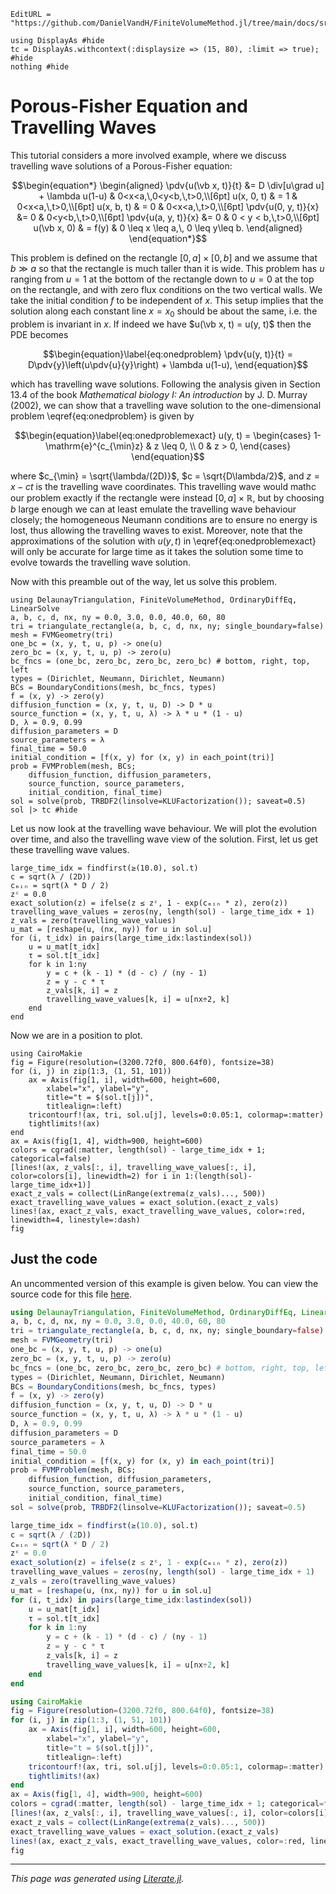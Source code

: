 ```@meta
EditURL = "https://github.com/DanielVandH/FiniteVolumeMethod.jl/tree/main/docs/src/literate_tutorials/porous_fisher_equation_and_travelling_waves.jl"
```

````@example porous_fisher_equation_and_travelling_waves
using DisplayAs #hide
tc = DisplayAs.withcontext(:displaysize => (15, 80), :limit => true); #hide
nothing #hide
````

# Porous-Fisher Equation and Travelling Waves
This tutorial considers a more involved example, where we discuss
travelling wave solutions of a Porous-Fisher equation:
```math
\begin{equation*}
\begin{aligned}
\pdv{u(\vb x, t)}{t} &= D \div[u\grad u] + \lambda u(1-u) & 0<x<a,\,0<y<b,\,t>0,\\[6pt]
u(x, 0, t) & =  1 & 0<x<a,\,t>0,\\[6pt]
u(x, b, t) & =  0 & 0<x<a,\,t>0,\\[6pt]
\pdv{u(0, y, t)}{x} &= 0 & 0<y<b,\,t>0,\\[6pt]
\pdv{u(a, y, t)}{x} &= 0 & 0 < y < b,\,t>0,\\[6pt]
u(\vb x, 0) & = f(y) & 0 \leq x \leq a,\, 0 \leq  y\leq b.
\end{aligned}
\end{equation*}
```
This problem is defined on the rectangle $[0, a] \times [0, b]$ and we assume that
$b \gg a$ so that the rectangle is much taller than it is wide. This problem has $u$
ranging from $u=1$ at the bottom of the rectangle down to $u=0$ at the top
on the rectangle, and with zero flux conditions on the two vertical walls.
We take the initial condition $f$ to be independent of $x$. This setup
implies that the solution along each constant line $x=x_0$ should be about
the same, i.e. the problem is invariant in $x$. If indeed we have $u(\vb x, t) = u(y, t)$ then
the PDE becomes
```math
\begin{equation}\label{eq:onedproblem}
\pdv{u(y, t)}{t} = D\pdv{y}\left(u\pdv{u}{y}\right) + \lambda u(1-u),
\end{equation}
```
which has travelling wave solutions. Following the analysis given in Section 13.4
of the book _Mathematical biology I: An introduction_ by J. D. Murray (2002),
we can show that a travelling wave solution to the one-dimensional
problem \eqref{eq:onedproblem} is given by
```math
\begin{equation}\label{eq:onedproblemexact}
u(y, t) = \begin{cases} 1-\mathrm{e}^{c_{\min}z} & z \leq 0, \\ 0 & z > 0, \end{cases}
\end{equation}
```
where $c_{\min} = \sqrt{\lambda/(2D)}$, $c = \sqrt{D\lambda/2}$, and $z = x-ct$ is the
travelling wave coordinates. This travelling wave would mathc our problem exactly
if the rectangle were instead $[0, a] \times \mathbb R$, but by choosing $b$ large
enough we can at least emulate the travelling wave behaviour closely; the
homogeneous Neumann conditions are to ensure no energy is lost, thus allowing the travelling
waves to exist. Moreover, note that the approximations of the solution with $u(y, t)$
in \eqref{eq:onedproblemexact} will only be accurate for large time as it
takes the solution some time to evolve towards the travelling wave solution.

Now with this preamble out of the way, let us solve this problem.

````@example porous_fisher_equation_and_travelling_waves
using DelaunayTriangulation, FiniteVolumeMethod, OrdinaryDiffEq, LinearSolve
a, b, c, d, nx, ny = 0.0, 3.0, 0.0, 40.0, 60, 80
tri = triangulate_rectangle(a, b, c, d, nx, ny; single_boundary=false)
mesh = FVMGeometry(tri)
one_bc = (x, y, t, u, p) -> one(u)
zero_bc = (x, y, t, u, p) -> zero(u)
bc_fncs = (one_bc, zero_bc, zero_bc, zero_bc) # bottom, right, top, left
types = (Dirichlet, Neumann, Dirichlet, Neumann)
BCs = BoundaryConditions(mesh, bc_fncs, types)
f = (x, y) -> zero(y)
diffusion_function = (x, y, t, u, D) -> D * u
source_function = (x, y, t, u, λ) -> λ * u * (1 - u)
D, λ = 0.9, 0.99
diffusion_parameters = D
source_parameters = λ
final_time = 50.0
initial_condition = [f(x, y) for (x, y) in each_point(tri)]
prob = FVMProblem(mesh, BCs;
    diffusion_function, diffusion_parameters,
    source_function, source_parameters,
    initial_condition, final_time)
sol = solve(prob, TRBDF2(linsolve=KLUFactorization()); saveat=0.5)
sol |> tc #hide
````

Let us now look at the travelling wave behaviour. We will plot the evolution over
time, and also the travelling wave view of the solution. First,
let us get these travelling wave values.

````@example porous_fisher_equation_and_travelling_waves
large_time_idx = findfirst(≥(10.0), sol.t)
c = sqrt(λ / (2D))
cₘᵢₙ = sqrt(λ * D / 2)
zᶜ = 0.0
exact_solution(z) = ifelse(z ≤ zᶜ, 1 - exp(cₘᵢₙ * z), zero(z))
travelling_wave_values = zeros(ny, length(sol) - large_time_idx + 1)
z_vals = zero(travelling_wave_values)
u_mat = [reshape(u, (nx, ny)) for u in sol.u]
for (i, t_idx) in pairs(large_time_idx:lastindex(sol))
    u = u_mat[t_idx]
    τ = sol.t[t_idx]
    for k in 1:ny
        y = c + (k - 1) * (d - c) / (ny - 1)
        z = y - c * τ
        z_vals[k, i] = z
        travelling_wave_values[k, i] = u[nx÷2, k]
    end
end
````

Now we are in a position to plot.

````@example porous_fisher_equation_and_travelling_waves
using CairoMakie
fig = Figure(resolution=(3200.72f0, 800.64f0), fontsize=38)
for (i, j) in zip(1:3, (1, 51, 101))
    ax = Axis(fig[1, i], width=600, height=600,
        xlabel="x", ylabel="y",
        title="t = $(sol.t[j])",
        titlealign=:left)
    tricontourf!(ax, tri, sol.u[j], levels=0:0.05:1, colormap=:matter)
    tightlimits!(ax)
end
ax = Axis(fig[1, 4], width=900, height=600)
colors = cgrad(:matter, length(sol) - large_time_idx + 1; categorical=false)
[lines!(ax, z_vals[:, i], travelling_wave_values[:, i], color=colors[i], linewidth=2) for i in 1:(length(sol)-large_time_idx+1)]
exact_z_vals = collect(LinRange(extrema(z_vals)..., 500))
exact_travelling_wave_values = exact_solution.(exact_z_vals)
lines!(ax, exact_z_vals, exact_travelling_wave_values, color=:red, linewidth=4, linestyle=:dash)
fig
````

## Just the code
An uncommented version of this example is given below.
You can view the source code for this file [here](https://github.com/DanielVandH/FiniteVolumeMethod.jl/tree/main/docs/src/literate_tutorials/porous_fisher_equation_and_travelling_waves.jl).

```julia
using DelaunayTriangulation, FiniteVolumeMethod, OrdinaryDiffEq, LinearSolve
a, b, c, d, nx, ny = 0.0, 3.0, 0.0, 40.0, 60, 80
tri = triangulate_rectangle(a, b, c, d, nx, ny; single_boundary=false)
mesh = FVMGeometry(tri)
one_bc = (x, y, t, u, p) -> one(u)
zero_bc = (x, y, t, u, p) -> zero(u)
bc_fncs = (one_bc, zero_bc, zero_bc, zero_bc) # bottom, right, top, left
types = (Dirichlet, Neumann, Dirichlet, Neumann)
BCs = BoundaryConditions(mesh, bc_fncs, types)
f = (x, y) -> zero(y)
diffusion_function = (x, y, t, u, D) -> D * u
source_function = (x, y, t, u, λ) -> λ * u * (1 - u)
D, λ = 0.9, 0.99
diffusion_parameters = D
source_parameters = λ
final_time = 50.0
initial_condition = [f(x, y) for (x, y) in each_point(tri)]
prob = FVMProblem(mesh, BCs;
    diffusion_function, diffusion_parameters,
    source_function, source_parameters,
    initial_condition, final_time)
sol = solve(prob, TRBDF2(linsolve=KLUFactorization()); saveat=0.5)

large_time_idx = findfirst(≥(10.0), sol.t)
c = sqrt(λ / (2D))
cₘᵢₙ = sqrt(λ * D / 2)
zᶜ = 0.0
exact_solution(z) = ifelse(z ≤ zᶜ, 1 - exp(cₘᵢₙ * z), zero(z))
travelling_wave_values = zeros(ny, length(sol) - large_time_idx + 1)
z_vals = zero(travelling_wave_values)
u_mat = [reshape(u, (nx, ny)) for u in sol.u]
for (i, t_idx) in pairs(large_time_idx:lastindex(sol))
    u = u_mat[t_idx]
    τ = sol.t[t_idx]
    for k in 1:ny
        y = c + (k - 1) * (d - c) / (ny - 1)
        z = y - c * τ
        z_vals[k, i] = z
        travelling_wave_values[k, i] = u[nx÷2, k]
    end
end

using CairoMakie
fig = Figure(resolution=(3200.72f0, 800.64f0), fontsize=38)
for (i, j) in zip(1:3, (1, 51, 101))
    ax = Axis(fig[1, i], width=600, height=600,
        xlabel="x", ylabel="y",
        title="t = $(sol.t[j])",
        titlealign=:left)
    tricontourf!(ax, tri, sol.u[j], levels=0:0.05:1, colormap=:matter)
    tightlimits!(ax)
end
ax = Axis(fig[1, 4], width=900, height=600)
colors = cgrad(:matter, length(sol) - large_time_idx + 1; categorical=false)
[lines!(ax, z_vals[:, i], travelling_wave_values[:, i], color=colors[i], linewidth=2) for i in 1:(length(sol)-large_time_idx+1)]
exact_z_vals = collect(LinRange(extrema(z_vals)..., 500))
exact_travelling_wave_values = exact_solution.(exact_z_vals)
lines!(ax, exact_z_vals, exact_travelling_wave_values, color=:red, linewidth=4, linestyle=:dash)
fig
```

---

*This page was generated using [Literate.jl](https://github.com/fredrikekre/Literate.jl).*

